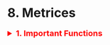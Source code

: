 # 8. Metrices

<div style="width:1000px;margin:auto">
<details><summary style='font-size:18px;color:red'> <b>1. Important Functions</b></summary>
<p>
```
# This function plots the confusion matrices given y_i, y_i_hat.
# NOTE: make sure the predicted labels are NOT probabilities.
# predicted_y =np.argmax(test_predicted_y, axis=1)
# plot_confusion_matrix(y_test, predicted_y+1)
def plot_confusion_matrix(y_test, y_pred):
  C = confusion_matrix(y_test, y_pred)
  A = (((C.T)/(C.sum(axis=1))).T)
  B = (C/C.sum(axis=0))

  liOfMat    = [C, B, A]
  liOfTitles = ['Confusion Matrix', 'Precision Matrix (Column Sum = 1)', 'Recall Matrix (Row sum = 1)']
  labels = [1, 2, 3, 4, 5, 6, 7, 8, 9]  # Change this based on problem.

  # Representing matrices in heatmap format.  
  for i, mat in enumerate(liOfMat):
    plt.figure(figsize=(20, 7))
    sns.heatmap(mat, annot=True, cmap='viridis', fmt='.3f', xticklabels=labels, yticklabels=labels)
    plt.xlabel('Predicted Class')
    plt.ylabel('Original Class')
    plt.title(liOfTitles[i])
    plt.show(
```
</p></details><br>

<details><summary> <b>Classification</b></summary><p>

<details><summary> <b>Accuracy Score</b></summary><p>
```
accuracy = model.score(y_test, y_pred)
```
<h4>Manual</h4>
```
def accuracy(y_true, y_pred):
    correct_counter = 0

    for yt, yp in zip(y_true, y_pred):
        if yt == yp:
            correct_counter += 1
    return correct_counter / len(y_true)
```
</p></details>

<details><summary> <b>TP, TN, FP, FN</b></summary><p>
```
# This can be true_positive or true_negative 
# based on the class_label!
def true_positive(y_true, y_pred, class_label):
    tp = 0
    for yt, yp in zip(y_true, y_pred):
        if yt == class_label and yp == class_label:
            tp += 1
    return tp

# Type-I error
def false_positive(y_true, y_pred, class_label):
    fp = 0
    for yt, yp in zip(y_true, y_pred):
        if yt != class_label and yp == class_label:
            fp += 1
    return fp

#  Type-II error
def false_negative(y_true, y_pred, class_label):
    fn = 0
    for yt, yp in zip(y_true, y_pred):
        if yt == class_label and yp != class_label:
            fn += 1
    return fn
```
</p></details>

<details><summary> <b>Confusion Matrix</b> </summary><p>
```
pd.crosstab(y_test, y_pred, rownames=['True'], colnames=['Predicted'], margins=True)

# Another way with Background
pd.crosstab(data.Pclass,data.Survived,margins=True).style.background_gradient(cmap='summer_r')
```
```
from sklearn.metrics import confusion_matrix

sns.heatmap(confusion_matrix(y_test, y_pred), cmap='viridis', annot=True)

# Another way to plot it.
# cm = confusion_matrix()
plt.figure(figsize=(10, 10))
cmap = sns.cubehelix_palette(50, hue=0.05, rot=0, light=0.9, dark=0,
as_cmap=True)
sns.set(font_scale=2.5)
sns.heatmap(cm, annot=True, cmap=cmap, cbar=False)
plt.ylabel('Actual Labels', fontsize=20)
plt.xlabel('Predicted Labels', fontsize=20)
```

<h4>See the errors in each class (see the confusion of the model)</h4>
```
row_sums     = conf_mx.sum(axis=1, keepdims=True)
norm_conf_mx = conf_mx / row_sums

np.fill_diagonal(norm_conf_mx, 0)
sns.heatmap(norm_conf_mx, cmap="viridis")
plt.xlabel("Predicted Labels")
plt.ylabel("True Labels");
```
</p></details>

<details><summary> <b>Classification Report</b> </summary><p>
```
from sklearn.metrics import classification_report
print(classification_report(y_test, y_pred))
```
</p></details>

<details><summary> <b>Ploting the ROC Curve</b> </summary><p>
```
# Extract the prediction probabilities
y_pred_proba = knn.predict_proba(X_test)[:, 1]

# Calculate the roc_curve
from sklearn.metrics import roc_curve
fpr, tpr, thresholds = roc_curve(y_test, y_pred_proba)

# Generate the plot
plt.plot([0, 1], [0, 1], 'k--')
plt.plot(fpr, tpr, label='knn')
plt.xlabel('fpr')
plt.ylabel('tpr')
plt.title('KNN (n_neighbors = 16) ROC Curve')
```
</p></details>

<details><summary> <b>ROC Area Under Curve (AUC)</b> </summary><p>
```
from sklearn.metrics import roc_auc_score

print('{:.2f}'.format(roc_auc_score(y_test, y_pred_proba)*100))
```
</p>
</details>

<details><summary> <b>Confidance Interval</b> </summary><p>
```
from scipy import stats

confidence = 0.95

squared_errors = (final_predictions - y_test) ** 2

np.sqrt(stats.t.interval(confidence, len(squared_errors) - 1, loc=squared_errors.mean(), scale=stats.sem(squared_errors)))

### Returns
#array([45685.10470776, 49691.25001878])
```
</p></details>

<details><summary> <b>Precision</b> </summary><p>
<p><b>Precision</b> is simply the accuracy of the positive predictions.</p>
```
from sklearn.metrics import precision_score

precision_score(y_train_5, y_train_pred)
```

<h4>Manual</h4>
```
def precision(y_true, y_pred, class_label=0):
    tp = true_positive(y_true, y_pred, class_label)
    fp = false_positive(y_true, y_pred, class_label)
    precision = tp / (tp + fp)
    return precision
```
</p></details>

<details><summary><b>Macro Precision</b> </summary><p>
<b>Macro Averaged Precision</b>: calculate precision for all classes individually and then average them.

<h4>Manual</h4>
```
def macro_precision(y_true, y_pred):
    # find the number of classes by taking
    # length of unique values in true list
    num_classes = len(np.unique(y_true))

    # Initialize precision to 0.
    precision = 0

    # Loop over all classes.
    for class_ in range(num_classes):
        # Calculate true positive for current class.
        tp = true_positive(y_true, y_pred, class_)

        # Calculate false positive for current class.
        fp = false_positive(y_true, y_pred, class_)

        # Calculate precision for current class.
        temp_precision = tp / (tp + fp)

        # Keep adding precision for all classes.
        precision += temp_precision

    # Calculate and return average precision over all classes.
    precision /= num_classes
    return precision
```

<h4>Sklearn</h4>
```
metrics.precision_score(y_true, y_pred, average="macro")
```
</p></details>

<details><summary><b>Micro Precision</b> </summary><p>
<b>Micro Averaged Precision</b>: calculate class-wise "True Positive" and "False Positive" and then use that to calculate overall precision.

<h4>Manual</h4>
```
def micro_precision(y_true, y_pred):
    # Find the number of classes.
    num_classes = len(np.unique(y_true))

    # Initialize tp and fp to zero [0].
    tp, fp = 0, 0

    # Loop over all classes.
    for class_ in range(num_classes):
        tp += true_positive(y_true, y_pred, class_)
        fp += false_positive(y_true, y_pred, class_)

    # Calculate and return overall precision.
    precision = tp / (tp + fp)
    return precision
```

<h4>Sklearn</h4>
```
from sklearn import metrics

metrics.precision_score(y_true, y_pred, average="micro")
```
</p></details>

<details><summary><b>Weighted Precision</b> </summary><p>
<b>Weighted Averaged Precision</b>: same as "macro" but in this case, it's weighted average depending on the number of items in each class.

<h4>Manual</h4>
```
from collections import Counter

def weighted_precision(y_true, y_pred):
    # Find number of classes.
    num_classes = len(np.unique(y_true))

    # Store how many each class is showed up.
    class_counts = Counter(y_true)

    # Initialize precision to 0
    precision = 0

    # loop over all classes.
    for class_ in range(num_classes):
        tp = true_positive(y_true, y_pred, class_)
        fp = false_positive(y_true, y_pred, class_)
        temp_precision = tp / (tp + fp)
        weighted_precision = class_counts[class_] * temp_precision
        precision += weighted_precision

    overall_precision = precision / len(y_true)
    return overall_precision
```

<h4>Sklearn</h4>
```
from sklearn import metrics

metrics.precision_score(y_true, y_pred, average="weighted")
```
</p></details>

<details><summary> <b>Recall</b> aka <b>True Positive Rate (TPR)</b> aka <b>Sensitivity</b></summary><p>
```
from sklearn.metrics import recall_score

recall_score(y_train_5, y_train_pred)
```

<h4>Manual</h4>
```
def recall(y_true, y_pred, class_label=0):
    tp = true_positive(y_true, y_pred, class_label)
    fn = false_negative(y_true, y_pred, class_label)
    recall = tp / (tp + fn)
    return recall
```
</p></details>

<details><summary> <b>False Positive Rate (FPR)</b></summary><p>
```
def FPR(y_true, y_pred, class_label=0):
    fp = false_positive(y_true, y_pred, class_label)
    tn = true_negative(y_true, y_pred, class_label)
    return fp / (tn + fp)
```
</p></details>

<details><summary> <b>True Negative Rate (TNR)</b> aka <b>Specifity</b></summary><p>
```
def TNR(y_true, y_pred, class_label=0):
    return 1 - FPR(y_true, y_pred, class_label)
```
</p></details>
<details><summary> <b>F1 Score</b> </summary><p>
```
from sklearn.metrics import f1_score

f1_score(y_train_5, y_train_pred)
```
<h4>Manual</h4>
```
def f1(y_true, y_pred, class_label=0):
    p = precision(y_true, y_pred, class_label)
    r = recall(y_true, y_pred, class_label)
    score = 2 * p * r / (p + r)
    return score
```
</p></details>

<details><summary><b>Weighted F1 Score</b> </summary><p>
<b>Weighted Averaged F1</b>: same as "macro" but in this case, it's weighted average depending on the number of items in each class.

<h4>Manual</h4>
```
from collections import Counter

def weighted_f1(y_true, y_pred):
    num_classes = len(np.unique(y_true))

    class_counts = Counter(y_true)

    # initialize f1 to 0
    f1 = 0

    for class_ in range(num_classes):
        p = precision(y_true, y_pred, class_)
        r = recall(y_true, y_pred, class_)

        temp_f1 = 2 * p * r / (p+r+1e-20)

        f1 += class_counts[class_] * temp_f1

    overall_f1 = f1 / len(y_true)
    return overall_f1
```

<h4>Sklearn</h4>
```
from sklearn import metrics

metrics.f1_score(y_true, y_pred, average="weighted")
```
</p></details>

<details><summary> Plot <b>Precision and Recall </b> Vs <b>Thresholds</b></summary><p>
<h4>1. Calculate the decision function for the dataset.</h4>
```
y_scores = cross_val_predict(sgd_clf, X_train, y_train_5, cv=3, method="decision_function")
```
<h4>2. Get the precisions, recalls and thresholds</h4>
```
from sklearn.metrics import precision_recall_curve

precisions, recalls, thresholds = precision_recall_curve(y_train_5, y_scores)
```

<h4>3. Plot it, and take the best threshold</h4>
```
def plot_precision_recall_vs_threshold(precisions, recalls, thresholds):
    plt.figure(figsize=(10, 6))
    plt.plot(thresholds, precisions[:-1], "b--", label="Precision")
    plt.plot(thresholds, recalls[:-1], "g-", label="Recall")
    plt.legend(); plt.grid()
    plt.xlabel("Thresholds")
    
plot_precision_recall_vs_threshold(precisions, recalls, thresholds)
```
</p></details>

<details><summary> Plot <b>Precision</b> Vs. <b>Recal</b> </summary><p>
<p><b>NOTE:</b> We prefer PR curve whenever the positive class is rare or when you care more about the <b>false positive</b> than the <b>false negative</b>, otherwise use ROC curve.</p>
<h4>1. Calculate the decision function for the dataset.</h4>
```
y_scores = cross_val_predict(sgd_clf, X_train, y_train_5, cv=3, method="decision_function")
```
<h4>2. Get the precisions, recalls and thresholds</h4>
```
from sklearn.metrics import precision_recall_curve

precisions, recalls, thresholds = precision_recall_curve(y_train_5, y_scores)
```

<h4>3. Plot the precisions vs. recall</h4>
```
plt.figure(figsize=(10, 6))
plt.plot(recalls, precisions)
plt.grid()
plt.xlabel("Recall")
plt.ylabel("Precision")
plt.title("Precision vs. Recall", size=20, y=1.05)
```

<h4>4. Choose the threshold based on your business case.</h4>
```
threshold_90_precision = thresholds[np.argmax(precisions >= .9)]
y_train_pred_90 = (y_scores >= threshold_90_precision)

precision_score(y_train_5, y_train_pred_90),\
recall_score(y_train_5, y_train_pred_90)

# (0.9000345901072293, 0.4799852425751706)
```
</p></details>

<details><summary> <b>Log Loss</b></summary><p>
when dealing with log loss, you need to be very
careful; any non-confident prediction will have a very high log loss.

<h4>Manual</h4>
```
def log_loss(y_true, y_proba):
    # Define an epsilon value.
    # this can also be an input.
    # this value is used to clip probabilities.
    epsilon = 1e-15
    
    # Iniitialize empty list to store.
    # individual losses.
    loss = []

    # Loop over all true and predicted probabitlity values
    for yt, yp in zip(y_true, y_proba):
        # Adjust probability.
        # 0 gets converted to 1e-15
        # 1 gets converted to 1 - 1e15
        yp = np.clip(yp, epsilon, 1 - epsilon)

        # Calculate loss for one sample
        temp_loss = - 1. * (yt * np.log(yp) + (1 - yt) * np.log(1 - yp))

        # Add to loss list.
        loss.append(temp_loss)
    return np.mean(loss)
```

<h4>Using Sklearn</h4>
```
from sklearn import metrics
metrics.log_loss(y_true, y_proba)
```
</p></details>
<details><summary><b>Quadratic Weighted Kappa</b> [Cohen's Kappa]</summary><p>
<p> QWK measures the “agreement” between two “ratings”.
The ratings can be any real numbers in 0 to N. And predictions are also in the same range.
An agreement can be defined as how close these ratings are to each other. 
So, it’s suitable for a classification problem with N different categories/classes. If the agreement is high, the score is closer towards 1.0. In the case of low agreement, the score is close to 0.</p>
```
from sklearn import metrics
y_true = [1, 2, 3, 1, 2, 3, 1, 2, 3]
y_pred = [2, 1, 3, 1, 2, 3, 3, 1, 2]

print(metrics.cohen_kappa_score(y_true, y_pred, weights="quadratic")
# 0.333333333
```
</p></details>

<details><summary><b>Matthew’s Correlation Coefficient (MCC)</b> [Cohen's Kappa]</summary><p>
<p> MCC ranges from -1 to 1. 1 is perfect prediction, -1 is imperfect prediction, and 0 is random prediction.

We see that MCC takes into consideration TP, FP, TN and FN and thus can be used for problems where classes are skewed. </p>
		
MCC = (TP * TN - FP * FN) / [ (TP + FP) * (FN + TN) * (FP + TN) * (TP + FN) ] ^ (0.5)
	

```
def mcc(y_true, y_pred):
	tp = true_positive(y_true, y_pred)
	tn = true_negative(y_true, y_pred)
	fp = false_positive(y_true, y_pred)
	fn = false_negative(y_true, y_pred)
	
	numerator = (tp * tn) - (fp * fn)
	denominator = (
		(tp + fp) *
		(fn + tn) *
		(fp + tn) *
		(tp + fn)
	)
	
	denominator = denominator ** 0.5
	return numerator / denominator
```
</p></details>
</p></details>

<details><summary><b>Multi-Label Classification</b></summary><p>

<details><summary><b>Precision @ K</b></summary><p>
```
# Precision at k --> P @ K
def pk(y_true, y_pred, k):
    # if k = 0, return 0. we should never have this.
    # as k is always >= 1.
    if k == 0: return 0

    # We are interested only in top-k predictions.
    y_pred = y_pred[:k]

    # Convert predictions to set.
    pred_set = set(y_pred)

    # Convert actual values to set.
    true_set = set(y_true)

    # Find common values.
    common_values = pred_set.intersection(true_set)

    # Return length of common values over k.
    return len(common_values) / len(y_pred[:k])
```
</p></details>
<details><summary><b>Average Precision @ K</b></summary><p>
```
def apk(y_true, y_pred, k):
	"""
	This function calculates average precision at k
	for a single sample
	:param y_true: list of values, actual classes
	:param y_pred: list of values, predicted classes
	:return: average precision at a given value k
	"""
	# initialize p@k list of values
	pk_values = []
	# loop over all k. from 1 to k + 1
	for i in range(1, k + 1):
		# calculate p@i and append to list
		pk_values.append(pk(y_true, y_pred, i))
	# if we have no values in the list, return 0
	if len(pk_values) == 0:
		return 0
	# else, we return the sum of list over length of list
	return sum(pk_values) / len(pk_values)
```
<p>The next implementation is another version of AP@k where order matters and we weigh the predictions.<br>
This implementation will have slightly different results from the first one.</p>
```
# taken from:
# https://github.com/benhamner/Metrics/blob/
# master/Python/ml_metrics/average_precision.py
import numpy as np
def apk(actual, predicted, k=10):
    """
    Computes the average precision at k.
    This function computes the AP at k between two lists of
    items.
    Parameters
    ----------
    actual : list
    A list of elements to be predicted (order doesn't matter)
    predicted : list
    A list of predicted elements (order does matter)
    k : int, optional
    The maximum number of predicted elements
    Returns
    -------
    score : double
    The average precision at k over the input lists
    """
    if len(predicted)>k:
        predicted = predicted[:k]
    score = 0.0
    num_hits = 0.0
    for i,p in enumerate(predicted):
        if p in actual and p not in predicted[:i]:
            num_hits += 1.0
            score += num_hits / (i+1.0)
    if not actual:
        return 0.0
    return score / min(len(actual), k)

```
</p></details>
<details><summary><b>Mean Average Precision @ K</b></summary><p>
```
# Mean Average Precision at k.
def mapk(y_true, y_pred, k):
    # Initialize empty list for apk values.
    apk_values = []

    for i in range(len(y_true)):
        # Store apk values for every sample.
        apk_values.append(apk(y_true[i], y_pred[i], k=k))
    
    # return mean of apk values list.
    return sum(apk_values) / len(apk_values)
```
</p></details>
</p></details>

<details><summary><b>Regression</b></summary><p>
<details><summary><b>Mean Absolute Error</b></summary><p>
```
# Without Numpy
def mean_absolute_error(y_true, y_pred):
    # Initialize error at 0
    error = 0
    for yt, yp in zip(y_true, y_pred):
        error += np.abs(yt - yp)
    return error / len(y_true)
```
</p></details>
<details><summary><b>Mean Squared Error</b></summary><p>
```
def mean_squared_error(y_true, y_pred):
    error = 0
    for yt, yp in zip(y_true, y_pred):
        error += (yt - yp) ** 2
    return error / len(y_true)
```
</p></details>
<details><summary><b>Mean Squared Log Error</b></summary><p>
```
def mean_squared_log_error(y_true, y_pred):
    error = 0
    for yt, yp in zip(y_true, y_pred):
        error += (np.log(1 + yt) - np.log(1 + yp)) ** 2
    return error / len(y_true)
```
</p></details>
<details><summary><b>Mean Percentage Error</b></summary><p>
```
def mean_percentage_error(y_true, y_pred):
    error = 0
    for yt, yp in zip(y_true, y_pred):
        error += (yt - yp) / yt
    return error / len(y_true)
```
</p></details>
<details><summary><b>Mean Absolute Percentage Error</b></summary><p>
```
def mean_abs_percentage_error(y_true, y_pred):
    error = 0
    for yt, yp in zip(y_true, y_pred):
        error += np.abs(yt - yp) / yt
    return error / len(y_true)
```
</p></details>
<details><summary><b>R-Squared</b></summary><p>
NOTE: R-squared increases with the number of features in the model, even if they don't contain any information about the target value at all!!<br>
So it's better to use adjusted R-squared = adj. R^2 = R^2 - (1 - R^2) * p / (n - p - 1) where p = number of features.<br><br>

The following code implement R-squared
```
# R-squared says how good your model fits the data.
# R-squared closer to 1.0 says that the model fits the data quite well, whereas closer 0 means that model isn’t that good.
# R-squared can also be negative when the model just makes absurd predictions.

def R2(y_true, y_pred):
    mean_true_value = np.mean(y_true)
    numerator       = 0
    denominator     = 0

    for yt, yp in zip(y_true, y_pred):
        numerator += (yt - yp)**2
        denominator += (yt - mean_true_value)**2
    ratio = numerator / denominator
    return 1 - ratio
```
</p></details>

<details><summary><b>Mean Percentage Error</b></summary><p>
```
def mean_percentage_error(y_true, y_pred):
    error = 0
    for yt, yp in zip(y_true, y_pred):
        error += (yt - yp) / yt
    return error / len(y_true)
```
</p></details>

</p></details>
</div>



